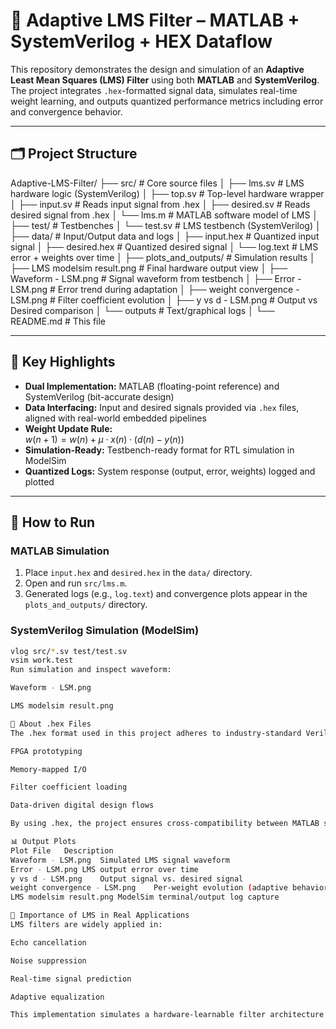 # 🎯 Adaptive LMS Filter – MATLAB + SystemVerilog + HEX Dataflow

This repository demonstrates the design and simulation of an **Adaptive Least Mean Squares (LMS) Filter** using both **MATLAB** and **SystemVerilog**. The project integrates `.hex`-formatted signal data, simulates real-time weight learning, and outputs quantized performance metrics including error and convergence behavior.

---

## 🗂️ Project Structure

Adaptive-LMS-Filter/
├── src/                        # Core source files
│   ├── lms.sv                  # LMS hardware logic (SystemVerilog)
│   ├── top.sv                  # Top-level hardware wrapper
│   ├── input.sv                # Reads input signal from .hex
│   ├── desired.sv              # Reads desired signal from .hex
│   └── lms.m                   # MATLAB software model of LMS
│
├── test/                       # Testbenches
│   └── test.sv                 # LMS testbench (SystemVerilog)
│
├── data/                       # Input/Output data and logs
│   ├── input.hex               # Quantized input signal
│   ├── desired.hex             # Quantized desired signal
│   └── log.text                # LMS error + weights over time
│
├── plots_and_outputs/          # Simulation results
│   ├── LMS modelsim result.png       # Final hardware output view
│   ├── Waveform - LSM.png           # Signal waveform from testbench
│   ├── Error - LSM.png              # Error trend during adaptation
│   ├── weight convergence - LSM.png # Filter coefficient evolution
│   ├── y vs d - LSM.png             # Output vs Desired comparison
│   └── outputs                      # Text/graphical logs
│
└── README.md                 # This file


---

## 📌 Key Highlights

- **Dual Implementation:** MATLAB (floating-point reference) and SystemVerilog (bit-accurate design)
- **Data Interfacing:** Input and desired signals provided via `.hex` files, aligned with real-world embedded pipelines
- **Weight Update Rule:**  
  $w(n+1) = w(n) + \mu \cdot x(n) \cdot (d(n) - y(n))$
- **Simulation-Ready:** Testbench-ready format for RTL simulation in ModelSim
- **Quantized Logs:** System response (output, error, weights) logged and plotted

---

## 🔧 How to Run

### MATLAB Simulation

1. Place `input.hex` and `desired.hex` in the `data/` directory.
2. Open and run `src/lms.m`.
3. Generated logs (e.g., `log.text`) and convergence plots appear in the `plots_and_outputs/` directory.

### SystemVerilog Simulation (ModelSim)

```bash
vlog src/*.sv test/test.sv
vsim work.test
Run simulation and inspect waveform:

Waveform - LSM.png

LMS modelsim result.png

📁 About .hex Files
The .hex format used in this project adheres to industry-standard Verilog Memory Initialization. It allows simulation tools to preload memory or ROMs with realistic test vectors, and is essential in:

FPGA prototyping

Memory-mapped I/O

Filter coefficient loading

Data-driven digital design flows

By using .hex, the project ensures cross-compatibility between MATLAB simulations and Verilog hardware implementation.

📊 Output Plots
Plot File	Description
Waveform - LSM.png	Simulated LMS signal waveform
Error - LSM.png	LMS output error over time
y vs d - LSM.png	Output signal vs. desired signal
weight convergence - LSM.png	Per-weight evolution (adaptive behavior)
LMS modelsim result.png	ModelSim terminal/output log capture

🧠 Importance of LMS in Real Applications
LMS filters are widely applied in:

Echo cancellation

Noise suppression

Real-time signal prediction

Adaptive equalization

This implementation simulates a hardware-learnable filter architecture that adapts based on incoming data patterns, with potential for low-power FPGA deployment.

